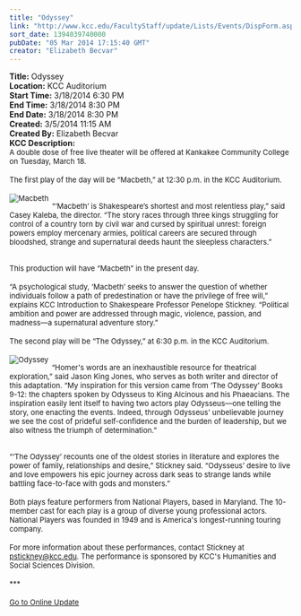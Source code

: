 ```yaml
---
title: "Odyssey"
link: "http://www.kcc.edu/FacultyStaff/update/Lists/Events/DispForm.aspx?ID=498"
sort_date: 1394039740000
pubDate: "05 Mar 2014 17:15:40 GMT"
creator: "Elizabeth Becvar"
---
```


<div><b>Title:</b> Odyssey</div>
<div><b>Location:</b> KCC Auditorium</div>
<div><b>Start Time:</b> 3/18/2014 6:30 PM</div>
<div><b>End Time:</b> 3/18/2014 8:30 PM</div>
<div><b>End Date:</b> 3/18/2014 8:30 PM</div>
<div><b>Created:</b> 3/5/2014 11:15 AM</div>
<div><b>Created By:</b> Elizabeth Becvar</div>
<div><b>KCC Description:</b> <div class="ExternalClassB356DF53CD954C52BBBD1D0444FE5042">
<div><font size="2">A double dose of free live theater will be offered at Kankakee Community College on Tuesday, March 18.</font></div>
<div><br /><font size="2">The first play of the day will be “Macbeth,” at 12:30 p.m. in the KCC Auditorium.</font></div>
<div><br />
<div style="float:left;margin-right:6px"><font size="2"><img alt="Macbeth" src="/FacultyStaff/update/PublishingImages/macbeth_web.jpg" /></font></div>
<p><font size="2">“‘Macbeth’ is Shakespeare’s shortest and most relentless play,” said Casey Kaleba, the director. “The story races through three kings struggling for control of a country torn by civil war and cursed by spiritual unrest: foreign powers employ mercenary armies, political careers are secured through bloodshed, strange and supernatural deeds haunt the sleepless characters.”</font></p></div>
<div><br /><font size="2">This production will have “Macbeth” in the present day.</font></div>
<div><br /><font size="2">“A psychological study, ‘Macbeth’ seeks to answer the question of whether individuals follow a path of predestination or have the privilege of free will,” explains KCC Introduction to Shakespeare Professor Penelope Stickney. “Political ambition and power are addressed through magic, violence, passion, and madness—a supernatural adventure story.”</font></div>
<div><br /><font size="2">The second play will be “The Odyssey,” at 6:30 p.m. in the KCC Auditorium.</font></div>
<div><br />
<div style="float:left;margin-right:6px"><font size="2"><img alt="Odyssey" src="/FacultyStaff/update/PublishingImages/odyssey_web.jpg" /></font></div>
<p><font size="2">“Homer's words are an inexhaustible resource for theatrical exploration,” said Jason King Jones, who serves as both writer and director of this adaptation. “My inspiration for this version came from ‘The Odyssey’ Books 9-12: the chapters spoken by Odysseus to King Alcinous and his Phaeacians. The inspiration easily lent itself to having two actors play Odysseus—one telling the story, one enacting the events. Indeed, through Odysseus' unbelievable journey we see the cost of prideful self-confidence and the burden of leadership, but we also witness the triumph of determination.”</font></p></div>
<div><br /><font size="2">“‘The Odyssey’ recounts one of the oldest stories in literature and explores the power of family, relationships and desire,” Stickney said. “Odysseus’ desire to live and love empowers his epic journey across dark seas to strange lands while battling face-to-face with gods and monsters.”</font></div>
<div><br /><font size="2">Both plays feature performers from National Players, based in Maryland. The 10-member cast for each play is a group of diverse young professional actors. National Players was founded in 1949 and is America's longest-running touring company.</font></div>
<div><br /><font size="2">For more information about these performances, contact Stickney at </font><a href="mailto:pstickney@kcc.edu"><font size="2">pstickney@kcc.edu</font></a><font size="2">. The performance is sponsored by KCC's Humanities and Social Sciences Division. </font></div>
<div><font size="2"></font> </div>
<div><font size="2">***</font></div>
<div><br /><a href="/FacultyStaff/update/Pages/dailyupdate.aspx"><font size="2">Go to Online Update</font></a></div>
<div><font size="2"></font> </div>
<div><font size="2"></font> </div>
<div><font size="2"></font> </div>
<div><font size="2"></font> </div></div></div>
